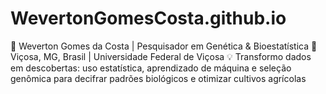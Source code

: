 # WevertonGomesCosta.github.io
🌱 Weverton Gomes da Costa | Pesquisador em Genética &amp; Bioestatística 📍 Viçosa, MG, Brasil | Universidade Federal de Viçosa  💡 Transformo dados em descobertas: uso estatística, aprendizado de máquina e seleção genômica para decifrar padrões biológicos e otimizar cultivos agrícolas

